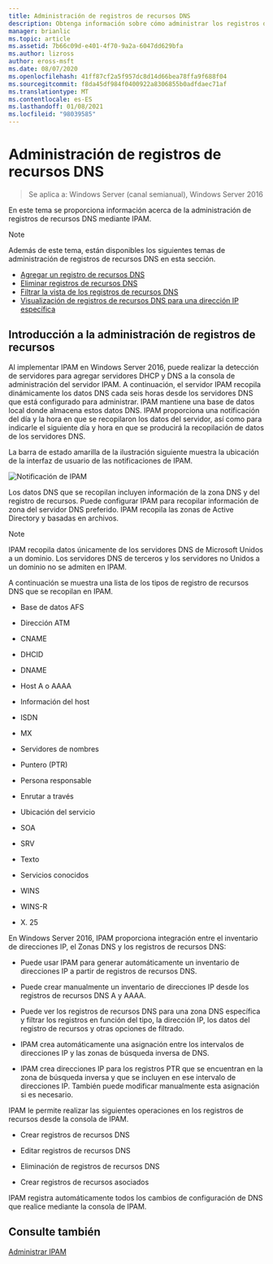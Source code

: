 ```yaml
---
title: Administración de registros de recursos DNS
description: Obtenga información sobre cómo administrar los registros de recursos DNS mediante IPAM.
manager: brianlic
ms.topic: article
ms.assetid: 7b66c09d-e401-4f70-9a2a-6047dd629bfa
ms.author: lizross
author: eross-msft
ms.date: 08/07/2020
ms.openlocfilehash: 41ff87cf2a5f957dc8d14d66bea78ffa9f688f04
ms.sourcegitcommit: f8da45df984f0400922a8306855b0adfdaec71af
ms.translationtype: MT
ms.contentlocale: es-ES
ms.lasthandoff: 01/08/2021
ms.locfileid: "98039585"
---
```

# <a name="dns-resource-record-management"></a>Administración de registros de recursos DNS

>Se aplica a: Windows Server (canal semianual), Windows Server 2016

En este tema se proporciona información acerca de la administración de registros de recursos DNS mediante IPAM.

> [!NOTE]
> Además de este tema, están disponibles los siguientes temas de administración de registros de recursos DNS en esta sección.
>
> -   [Agregar un registro de recursos DNS](../../technologies/ipam/Add-a-DNS-Resource-Record.md)
> -   [Eliminar registros de recursos DNS](../../technologies/ipam/Delete-DNS-Resource-Records.md)
> -   [Filtrar la vista de los registros de recursos DNS](../../technologies/ipam/Filter-the-View-of-DNS-Resource-Records.md)
> -   [Visualización de registros de recursos DNS para una dirección IP específica](../../technologies/ipam/View-DNS-Resource-Records-for-a-Specific-IP-Address.md)

## <a name="resource-record-management-overview"></a>Introducción a la administración de registros de recursos
Al implementar IPAM en Windows Server 2016, puede realizar la detección de servidores para agregar servidores DHCP y DNS a la consola de administración del servidor IPAM. A continuación, el servidor IPAM recopila dinámicamente los datos DNS cada seis horas desde los servidores DNS que está configurado para administrar. IPAM mantiene una base de datos local donde almacena estos datos DNS. IPAM proporciona una notificación del día y la hora en que se recopilaron los datos del servidor, así como para indicarle el siguiente día y hora en que se producirá la recopilación de datos de los servidores DNS.

La barra de estado amarilla de la ilustración siguiente muestra la ubicación de la interfaz de usuario de las notificaciones de IPAM.

![Notificación de IPAM](../../media/DNS-Resource-Record-Management/ipam_DataCollection_01.jpg)

Los datos DNS que se recopilan incluyen información de la zona DNS y del registro de recursos. Puede configurar IPAM para recopilar información de zona del servidor DNS preferido.  IPAM recopila las zonas de Active Directory y basadas en archivos.

> [!NOTE]
> IPAM recopila datos únicamente de los servidores DNS de Microsoft Unidos a un dominio. Los servidores DNS de terceros y los servidores no Unidos a un dominio no se admiten en IPAM.

A continuación se muestra una lista de los tipos de registro de recursos DNS que se recopilan en IPAM.

-   Base de datos AFS

-   Dirección ATM

-   CNAME

-   DHCID

-   DNAME

-   Host A o AAAA

-   Información del host

-   ISDN

-   MX

-   Servidores de nombres

-   Puntero (PTR)

-   Persona responsable

-   Enrutar a través

-   Ubicación del servicio

-   SOA

-   SRV

-   Texto

-   Servicios conocidos

-   WINS

-   WINS-R

-   X. 25

En Windows Server 2016, IPAM proporciona integración entre el inventario de direcciones IP, el Zonas DNS y los registros de recursos DNS:

-   Puede usar IPAM para generar automáticamente un inventario de direcciones IP a partir de registros de recursos DNS.

-   Puede crear manualmente un inventario de direcciones IP desde los registros de recursos DNS A y AAAA.

-   Puede ver los registros de recursos DNS para una zona DNS específica y filtrar los registros en función del tipo, la dirección IP, los datos del registro de recursos y otras opciones de filtrado.

-   IPAM crea automáticamente una asignación entre los intervalos de direcciones IP y las zonas de búsqueda inversa de DNS.

-   IPAM crea direcciones IP para los registros PTR que se encuentran en la zona de búsqueda inversa y que se incluyen en ese intervalo de direcciones IP. También puede modificar manualmente esta asignación si es necesario.

IPAM le permite realizar las siguientes operaciones en los registros de recursos desde la consola de IPAM.

-   Crear registros de recursos DNS

-   Editar registros de recursos DNS

-   Eliminación de registros de recursos DNS

-   Crear registros de recursos asociados

IPAM registra automáticamente todos los cambios de configuración de DNS que realice mediante la consola de IPAM.

## <a name="see-also"></a>Consulte también
[Administrar IPAM](Manage-IPAM.md)



